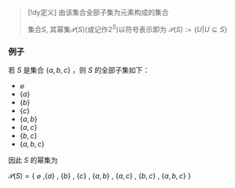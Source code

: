 
> [!dy定义] 
> 由该集合全部子集为元素构成的集合
> 
> 集合$S$, 其幂集$\mathcal P(S)$(或记作$2^S$)以符号表示即为 ${\mathcal  {P}}(S):=\{U|U\subseteq S\}$

### 例子
若 $S$ 是集合 $\{a,b,c\}$ ，则 $S$ 的全部子集如下：

-    $\varnothing$ 
-   $\{a\}$ 
-   $\{b\}$ 
-   $\{c\}$ 
-   $\{a,b\}$ 
-   $\{a,c\}$ 
-   $\{b,c\}$ 
-   $\{a,b,c\}$ 

因此  $S$ 的幂集为

 ${\mathcal  {P}}(S)=\{$ $\varnothing$  ,$\{a\}$ , $\{b\}$ ,  $\{c\}$ ,  $\{a,b\}$ , $\{a,c\}$ ,  $\{b,c\}$ , $\{a,b,c\}$ $\}\,\!$ 
